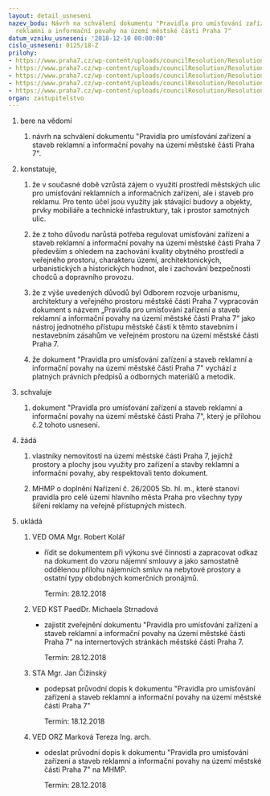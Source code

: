 ```yaml
---
layout: detail_usneseni
nazev_bodu: Návrh na schválení dokumentu "Pravidla pro umísťování zařízení a staveb
  reklamní a informační povahy na území městské části Praha 7"
datum_vzniku_usneseni: '2018-12-10 00:00:00'
cislo_usneseni: 0125/18-Z
prilohy:
- https://www.praha7.cz/wp-content/uploads/councilResolution/Resolutions/30440/export/c1duvodova_zprava_reklamy~415434.doc
- https://www.praha7.cz/wp-content/uploads/councilResolution/Resolutions/30440/export/c2navrhpruvodnidopis~415433.docx
- https://www.praha7.cz/wp-content/uploads/councilResolution/Resolutions/30440/export/pravidla_reklamy~415432.pdf
- https://www.praha7.cz/wp-content/uploads/councilResolution/Resolutions/30440/export/Richtr~415431.pdf
- https://www.praha7.cz/wp-content/uploads/councilResolution/Resolutions/30440/export/export~415712.pdf
organ: zastupitelstvo
---
```

<OL class=urzList_view id=urzList>
<LI class=urzClass1><SPAN name="1">bere na vědomí</SPAN> 
<OL class=urzOlClass>
<LI class=urzClass2 style="TEXT-ALIGN: left"><SPAN>
<P>návrh na schválení dokumentu "Pravidla pro umísťování zařízení a staveb reklamní a informační povahy na území městské části Praha 7".</P></SPAN></LI></OL></LI>
<LI class=urzClass1><SPAN name="50">konstatuje,</SPAN> 
<OL class=urzOlClass>
<LI class=urzClass2 style="TEXT-ALIGN: left"><SPAN>
<P>že v současné době vzrůstá zájem o využití prostředí městských ulic pro umísťování reklamních a informačních zařízení, ale i staveb pro reklamu. Pro tento účel jsou využity jak stávající budovy a objekty, prvky mobiliáře a technické infastruktury, tak i prostor samotných ulic. <BR></P></SPAN></LI>
<LI class=urzClass2 style="TEXT-ALIGN: left"><SPAN>
<P>že z toho důvodu narůstá potřeba regulovat umísťování zařízení a staveb reklamní a informační povahy na území městské části Praha 7 především s ohledem na zachování kvality obytného prostředí a veřejného prostoru, charakteru území, architektonických, urbanistických a historických hodnot, ale i zachování bezpečnosti chodců a dopravního provozu.</P></SPAN></LI>
<LI class=urzClass2 style="TEXT-ALIGN: left"><SPAN>
<P>že z výše uvedených důvodů byl Odborem rozvoje urbanismu, architektury a veřejného prostoru městské části Praha 7 vypracován dokument s názvem „Pravidla pro umísťování zařízení a staveb reklamní a informační povahy na území městské části Praha 7“ jako nástroj jednotného přístupu městské části k těmto stavebním i nestavebním zásahům ve veřejném prostoru na území městské části Praha 7.</P></SPAN></LI>
<LI class=urzClass2 style="TEXT-ALIGN: left"><SPAN>
<P>že dokument "Pravidla pro umísťování zařízení a staveb reklamní a informační povahy na území městské části Praha 7" vychází z platných právních předpisů a odborných materiálů a metodik.</P></SPAN></LI></OL></LI>
<LI class=urzClass1><SPAN name="24">schvaluje</SPAN> 
<OL class=urzOlClass>
<LI class=urzClass2 style="TEXT-ALIGN: left"><SPAN>
<P>dokument "Pravidla pro umísťování zařízení a staveb reklamní a informační povahy na území městské části Praha 7", který je přílohou č.2 tohoto usnesení.</P></SPAN></LI></OL></LI>
<LI class=urzClass1><SPAN name="86">žádá</SPAN> 
<OL class="urzOlClass decimal ">
<LI class=urzClass2 style="TEXT-ALIGN: left"><SPAN>
<P>vlastníky nemovitostí na území městské části Praha 7, jejichž prostory a plochy jsou využity pro zařízení a stavby reklamní a informační povahy, aby respektovali tento dokument.</P></SPAN></LI>
<LI class=urzClass2 style="TEXT-ALIGN: left"><SPAN>
<P>MHMP o doplnění Nařízení č. 26/2005 Sb. hl. m., které stanoví pravidla pro celé území hlavního města Praha pro všechny typy šíření reklamy na veřejně přístupných místech.</P></SPAN></LI></OL></LI>
<LI class=urzClass1 id=urzUkoly><SPAN name="1">ukládá</SPAN>
<OL class=urzOlClass>
<LI class=urzClass2><SPAN>
<P>VED OMA Mgr. Robert Kolář</P></SPAN>
<UL class=urzUlClass>
<LI class=urzClass3><SPAN>
<P>řídit se dokumentem při výkonu své činnosti a zapracovat odkaz na dokument do vzoru nájemní smlouvy a jako samostatně oddělenou přílohu nájemních smluv na nebytové prostory a ostatní typy obdobných komerčních pronájmů.</P></SPAN><SPAN class=urzUkolTermin>Termín:&nbsp;28.12.2018</SPAN></LI></UL></LI>
<LI class=urzClass2><SPAN>
<P>VED KST PaedDr. Michaela Strnadová</P></SPAN>
<UL class=urzUlClass>
<LI class=urzClass3><SPAN>
<P>zajistit zveřejnění dokumentu "Pravidla pro umísťování zařízení a staveb reklamní a informační povahy na území městské části Praha 7" na internertových stránkách městské části Praha 7.</P></SPAN><SPAN class=urzUkolTermin>Termín:&nbsp;28.12.2018</SPAN></LI></UL></LI>
<LI class=urzClass2><SPAN>
<P>STA Mgr. Jan Čižinský</P></SPAN>
<UL class=urzUlClass>
<LI class=urzClass3><SPAN>
<P>podepsat průvodní dopis k dokumentu "Pravidla pro umísťování zařízení a staveb reklamní a informační povahy na území městské části Praha 7"</P></SPAN><SPAN class=urzUkolTermin>Termín:&nbsp;18.12.2018</SPAN></LI></UL></LI>
<LI class=urzClass2><SPAN>
<P>VED ORZ Marková Tereza Ing. arch.</P></SPAN>
<UL class=urzUlClass>
<LI class=urzClass3><SPAN>
<P>odeslat průvodní dopis k dokumentu "Pravidla pro umísťování zařízení a staveb reklamní a informační povahy na území městské části Praha 7" na MHMP.</P></SPAN><SPAN class=urzUkolTermin>Termín:&nbsp;28.12.2018</SPAN></LI></UL></LI></OL></LI></OL>